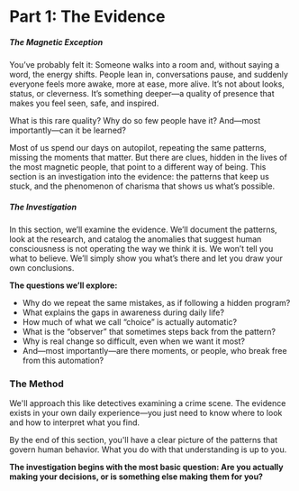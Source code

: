 # Part 1: The Evidence

##### The Magnetic Exception

You’ve probably felt it: Someone walks into a room and, without saying a word, the energy shifts. People lean in, conversations pause, and suddenly everyone feels more awake, more at ease, more alive. It’s not about looks, status, or cleverness. It’s something deeper—a quality of presence that makes you feel seen, safe, and inspired.

What is this rare quality? Why do so few people have it? And—most importantly—can it be learned?

Most of us spend our days on autopilot, repeating the same patterns, missing the moments that matter. But there are clues, hidden in the lives of the most magnetic people, that point to a different way of being. This section is an investigation into the evidence: the patterns that keep us stuck, and the phenomenon of charisma that shows us what’s possible.

##### The Investigation

In this section, we’ll examine the evidence. We’ll document the patterns, look at the research, and catalog the anomalies that suggest human consciousness is not operating the way we think it is. We won’t tell you what to believe. We’ll simply show you what’s there and let you draw your own conclusions.

**The questions we’ll explore:**

- Why do we repeat the same mistakes, as if following a hidden program?
- What explains the gaps in awareness during daily life?
- How much of what we call “choice” is actually automatic?
- What is the “observer” that sometimes steps back from the pattern?
- Why is real change so difficult, even when we want it most?
- And—most importantly—are there moments, or people, who break free from this automation?

### The Method

We'll approach this like detectives examining a crime scene. The evidence exists in your own daily experience—you just need to know where to look and how to interpret what you find.

By the end of this section, you'll have a clear picture of the patterns that govern human behavior. What you do with that understanding is up to you.

**The investigation begins with the most basic question: Are you actually making your decisions, or is something else making them for you?**
